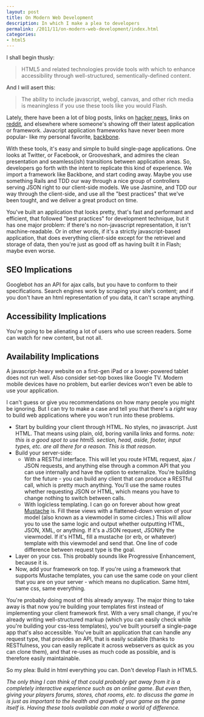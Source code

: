 ```yaml
---
layout: post
title: On Modern Web Development
description: In which I make a plea to developers
permalink: /2011/11/on-modern-web-development/index.html
categories:
- html5
---
```


I shall begin thusly:

> HTML5 and related technologies provide tools with which to enhance
> accessibility through well-structured, sementically-defined content.

And I will asert this:

> The ability to include javascript, webgl, canvas, and other rich media
> is meaningless if you use these tools like you would Flash.

Lately, there have been a lot of blog posts, links on [hacker news](http://news.ycombinator.com),
links on [reddit](http://www.reddit.com), and elsewhere where someone's showing off their latest application or framework. Javacript application
frameworks have never been more popular- like my personal favorite, [backbone](documentcloud.github.com/backbone/).

With these tools, it's easy and simple to build single-page applications. One looks at Twitter, or Facebook, or Grooveshark, and admires the clean
presentation and seamless(ish) transitions between application areas. So, developers go forth with the intent to replicate this kind of experience.
We import a framework like Backbone, and start coding away. Maybe you use something Rails and TDD our way through a nice group of controllers serving
JSON right to our client-side models. We use Jasmine, and TDD our way through the client-side, and use all the "best practices" that we've been tought,
and we deliver a great product on time.

You've built an application that looks pretty, that's fast and performant and efficient, that followed "best practices" for development technique,
but it has one major problem: if there's no non-javascript representation, it isn't machine-readable. Or in other words, if it's a strictly
javascript-based application, that does everything client-side except for the retrievel and storage of data, then you're just as good off as having
built it in Flash; maybe even worse.

## SEO Implications
Googlebot *has* an API for ajax calls, but you have to conform to their specifications. Search engines work by scraping your site's content; and if you
don't have an html representation of you data, it can't scrape anything.

## Accessibility Implications
You're going to be alienating a lot of users who use screen readers. Some can watch for new content, but not all.

## Availability Implications
A javascript-heavy website on a first-gen iPad or a lower-powered tablet does not run well. Also consider set-top boxes like Google TV. 
Modern mobile devices have no problem, but earlier devices won't even be able to use your application.

I can't guess or give you recommendations on how many people you might be ignoring. But I can try to make a case and tell you that 
there's a *right* way to build web applications where you won't run into these problems.

* Start by building your client through HTML. No styles, no javascript. Just HTML. That means using plain, old, boring vanilla links and forms.
  *note: this is a good spot to use html5. section, head, aside, footer, input types, etc. are all there for a reason. This is that reason.*
* Build your server-side:
    * With a RESTful interface. This will let you route HTML request, ajax / JSON requests, and anything else through a common API that you can use
      internally and have the option to externalize. You're building for the future - you can build any client that can produce a RESTful call,
      which is pretty much anything. You'll use the same routes whether requesting JSON or HTML, which means you have to change nothing to switch
      between calls.
    * With logicless templating. I can go on forever about how great [Mustache](http://mustache.github.com/) is. Fill these views with a flattened-down
      version of your model (also known as a viewmodel in some circles.) This will allow you to use the same logic and output whether outputting HTML,
      JSON, XML, or anything. If it's a JSON request, JSONify the viewmodel. If it's HTML, fill a mustache (or erb, or whatever) template with this
      viewmodel and send that. One line of code difference between request type is the goal.
* Layer on your css. This probably sounds like Progressive Enhancement, because it is.
* Now, add your framework on top. If you're using a framework that supports Mustache templates, you can use the same code on your client that you are
  on your server - which means no duplication. Same html, same css, same everything.

You're probably doing most of this already anyway.  The major thing to take away is that now you're building your templates first instead of implementing your
client framework first. With a very small change, if you're already writing well-structured markup (which you can easily check while you're building your
css-less templates), you've built yourself a single-page app that's also accessible. You've built an application that can handle any request type, that provides
an API, that is easily scalable (thanks to RESTfulness, you can easily replicate it across webservers as quick as you can clone them), and that re-uses
as much code as possible, and is therefore easily maintainable.



So my plea: Build in html everything you can. Don't develop Flash in HTML5.



*The only thing I can think of that could probably get away from it is a completely interactive experience such as an online game. But even then, giving 
your players forums, stores, chat rooms, etc. to discuss the game in is just as important to the health and growth of your game as the game itself is.
Having these tools available can make a world of difference.*
